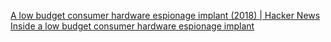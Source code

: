 
[A low budget consumer hardware espionage implant (2018) | Hacker News](https://news.ycombinator.com/item?id=40363704)
[Inside a low budget consumer hardware espionage implant](https://ha.cking.ch/s8_data_line_locator/)
